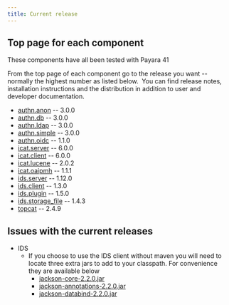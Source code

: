 ```yaml
---
title: Current release
---
```


## Top page for each component

These components have all been tested with Payara 41

From the top page of each component go to the release you want --
normally the highest number as listed below.  You can find release
notes, installation instructions and the distribution in addition to
user and developer documentation.

- [authn.anon](https://repo.icatproject.org/site/authn/anon) -- 3.0.0
- [authn.db](https://repo.icatproject.org/site/authn/db) -- 3.0.0
- [authn.ldap](https://repo.icatproject.org/site/authn/ldap) -- 3.0.0
- [authn.simple](https://repo.icatproject.org/site/authn/simple) --
  3.0.0
- [authn.oidc](https://repo.icatproject.org/site/authn/oidc) -- 1.1.0
- [icat.server](https://repo.icatproject.org/site/icat/server) -- 6.0.0
- [icat.client](https://repo.icatproject.org/site/icat/client) -- 6.0.0
- [icat.lucene](https://repo.icatproject.org/site/icat/lucene) -- 2.0.2
- [icat.oaipmh](https://repo.icatproject.org/site/icat/oaipmh) -- 1.1.1
- [ids.server](https://repo.icatproject.org/site/ids/server) -- 1.12.0
- [ids.client](https://repo.icatproject.org/site/ids/client) -- 1.3.0
- [ids.plugin](https://repo.icatproject.org/site/ids/plugin) -- 1.5.0
- [ids.storage_file](https://repo.icatproject.org/site/ids/storage_file) --
  1.4.3
- [topcat](https://repo.icatproject.org/site/topcat) -- 2.4.9

## Issues with the current releases

- IDS
  - If you choose to use the IDS client without maven you will need
    to locate three extra jars to add to your classpath. For
    convenience they are available below
    - [jackson-core-2.2.0.jar](/misc/jars/jackson-core-2.2.0.jar)
    - [jackson-annotations-2.2.0.jar](/misc/jars/jackson-annotations-2.2.0.jar)
    - [jackson-databind-2.2.0.jar](/misc/jars/jackson-databind-2.2.0.jar)
